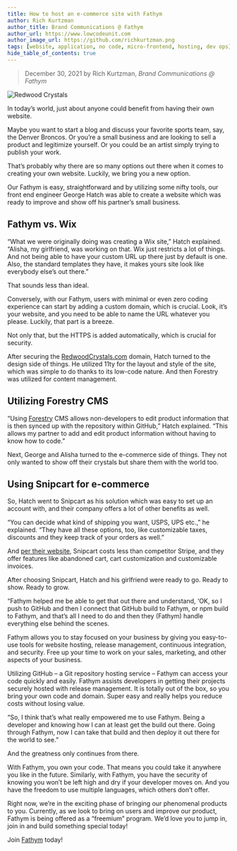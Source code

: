 ```yaml
---
title: How to host an e-commerce site with Fathym
author: Rich Kurtzman
author_title: Brand Communications @ Fathym
author_url: https://www.lowcodeunit.com
author_image_url: https://github.com/richkurtzman.png
tags: [website, application, no code, micro-frontend, hosting, dev ops]
hide_table_of_contents: true
---
```


> December 30, 2021 by Rich Kurtzman, _Brand Communications @ Fathym_

![Redwood Crystals](https://www.fathym.comhttps://www.fathym.com/img/redwoodcrystalsandsnipcart.png)

In today’s world, just about anyone could benefit from having their own website.  

Maybe you want to start a blog and discuss your favorite sports team, say, the Denver Broncos. Or you’re a small business and are looking to sell a product and legitimize yourself. Or you could be an artist simply trying to publish your work.  

That’s probably why there are so many options out there when it comes to creating your own website. Luckily, we bring you a new option.  

Our Fathym is easy, straightforward and by utilizing some nifty tools, our front end engineer George Hatch was able to create a website which was ready to improve and show off his partner’s small business. 

## Fathym vs. Wix

“What we were originally doing was creating a Wix site,” Hatch explained. “Alisha, my girlfriend, was working on that. Wix just restricts a lot of things. And not being able to have your custom URL up there just by default is one. Also, the standard templates they have, it makes yours site look like everybody else’s out there.” 

That sounds less than ideal.  

Conversely, with our Fathym, users with minimal or even zero coding experience can start by adding a custom domain, which is crucial. Look, it’s your website, and you need to be able to name the URL whatever you please. Luckily, that part is a breeze.  

Not only that, but the HTTPS is added automatically, which is crucial for security.  

After securing the [RedwoodCrystals.com](https://www.redwoodcrystals.com/) domain, Hatch turned to the design side of things. He utilized 11ty for the layout and style of the site, which was simple to do thanks to its low-code nature. And then Forestry was utilized for content management.  

## Utilizing Forestry CMS

“Using [Forestry](https://forestry.io/) CMS allows non-developers to edit product information that is then synced up with the repository within GitHub,” Hatch explained. “This allows my partner to add and edit product information without having to know how to code.” 

Next, George and Alisha turned to the e-commerce side of things. They not only wanted to show off their crystals but share them with the world too.

## Using Snipcart for e-commerce

So, Hatch went to Snipcart as his solution which was easy to set up an account with, and their company offers a lot of other benefits as well.  

“You can decide what kind of shipping you want, USPS, UPS etc.,” he explained. “They have all these options, too, like customizable taxes, discounts and they keep track of your orders as well.” 

And [per their website](https://snipcart.com/blog/stripe-checkout-form-integration-vs-snipcart), Snipcart costs less than competitor Stripe, and they offer features like abandoned cart, cart customization and customizable invoices.  

After choosing Snipcart, Hatch and his girlfriend were ready to go. Ready to show. Ready to grow.  

“Fathym helped me be able to get that out there and understand, ‘OK, so I push to GitHub and then I connect that GitHub build to Fathym, or npm build to Fathym, and that’s all I need to do and then they (Fathym) handle everything else behind the scenes.  

Fathym allows you to stay focused on your business by giving you easy-to-use tools for website hosting, release management, continuous integration, and security. Free up your time to work on your sales, marketing, and other aspects of your business. 

Utilizing GitHub – a Git repository hosting service – Fathym can access your code quickly and easily. Fathym assists developers in getting their projects securely hosted with release management. It is totally out of the box, so you bring your own code and domain. Super easy and really helps you reduce costs without losing value. 

“So, I think that’s what really empowered me to use Fathym. Being a developer and knowing how I can at least get the build out there. Going through Fathym, now I can take that build and then deploy it out there for the world to see.” 

And the greatness only continues from there.  

With Fathym, you own your code. That means you could take it anywhere you like in the future. Similarly, with Fathym, you have the security of knowing you won’t be left high and dry if your developer moves on. And you have the freedom to use multiple languages, which others don’t offer. 

Right now, we’re in the exciting phase of bringing our phenomenal products to you. Currently, as we look to bring on users and improve our product, Fathym is being offered as a “freemium” program. We’d love you to jump in, join in and build something special today! 

Join [Fathym](https://www.fathym.com/dashboard) today!
